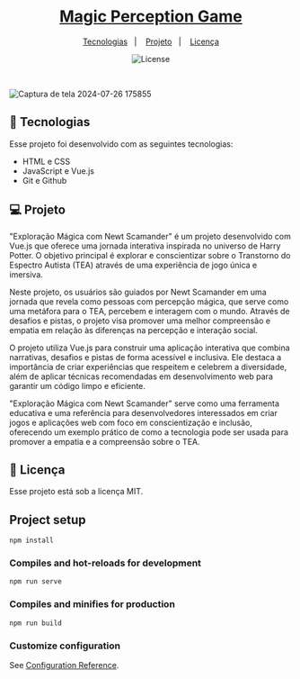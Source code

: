 


<h1 align="center"> <a href="https://social-links-xi-brown.vercel.app/" target="_blank">Magic Perception Game</a> </h1>

<p align="center">
  <a href="#-tecnologias">Tecnologias</a>&nbsp;&nbsp;&nbsp;|&nbsp;&nbsp;&nbsp;
  <a href="#-projeto">Projeto</a>&nbsp;&nbsp;&nbsp;|&nbsp;&nbsp;&nbsp;
  <a href="#memo-licença">Licença</a>
</p>

<p align="center">
  <img alt="License" src="https://img.shields.io/static/v1?label=license&message=MIT&color=49AA26&labelColor=000000">
</p>

<br>

 
  ![Captura de tela 2024-07-26 175855](https://github.com/user-attachments/assets/1ec1539c-ada1-4520-b072-18b54d2d16c8)



## 🚀 Tecnologias

Esse projeto foi desenvolvido com as seguintes tecnologias:

- HTML e CSS
- JavaScript e Vue.js
- Git e Github

## 💻 Projeto
"Exploração Mágica com Newt Scamander" é um projeto desenvolvido com Vue.js que oferece uma jornada interativa inspirada no universo de Harry Potter. O objetivo principal é explorar e conscientizar sobre o Transtorno do Espectro Autista (TEA) através de uma experiência de jogo única e imersiva.

Neste projeto, os usuários são guiados por Newt Scamander em uma jornada que revela como pessoas com percepção mágica, que serve como uma metáfora para o TEA, percebem e interagem com o mundo. Através de desafios e pistas, o projeto visa promover uma melhor compreensão e empatia em relação às diferenças na percepção e interação social.

O projeto utiliza Vue.js para construir uma aplicação interativa que combina narrativas, desafios e pistas de forma acessível e inclusiva. Ele destaca a importância de criar experiências que respeitem e celebrem a diversidade, além de aplicar técnicas recomendadas em desenvolvimento web para garantir um código limpo e eficiente.

"Exploração Mágica com Newt Scamander" serve como uma ferramenta educativa e uma referência para desenvolvedores interessados em criar jogos e aplicações web com foco em conscientização e inclusão, oferecendo um exemplo prático de como a tecnologia pode ser usada para promover a empatia e a compreensão sobre o TEA.


## :memo: Licença

Esse projeto está sob a licença MIT.


## Project setup
```
npm install
```

### Compiles and hot-reloads for development
```
npm run serve
```

### Compiles and minifies for production
```
npm run build
```

### Customize configuration
See [Configuration Reference](https://cli.vuejs.org/config/).

